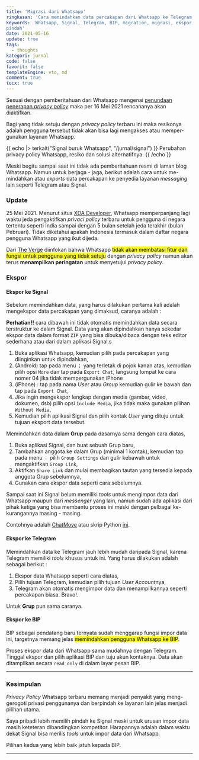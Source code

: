 ```yaml
---
title: 'Migrasi dari Whatsapp'
ringkasan: 'Cara memindahkan data percakapan dari Whatsapp ke Telegram, Signal, atau BIP'
keywords: 'Whatsapp, Signal, Telegram, BIP, migration, migrasi, ekspor, data, export, impor,
pindah'
date: 2021-05-16
update: true
tags:
  - thoughts
kategori: jurnal
code: false
favorit: false
templateEngine: vto, md
comment: true
tocx: true
---
```


Sesuai dengan pemberitahuan dari Whatsapp mengenai [penundaan penerapan _privacy policy_](https://blog.whatsapp.com/giving-more-time-for-our-recent-update) maka per 16 Mei 2021 rencananya akan diaktifkan.

Bagi yang tidak setuju dengan _privacy policy_ terbaru ini maka resikonya adalah pengguna tersebut tidak akan bisa lagi mengakses atau memper-gunakan layanan Whatsapp.

{{ echo |> terkait("Signal buruk Whatsapp", "/jurnal/signal") }}
Perubahan privacy policy Whatsapp, resiko dan solusi alternatifnya.
{{ /echo }}

Meski begitu sampai saat ini tidak ada pemberitahuan resmi di laman blog Whatsapp. Namun untuk berjaga - jaga, berikut adalah cara untuk me-mindahkan atau _exports_ data percakapan ke penyedia layanan _messaging_ lain seperti Telegram atau Signal.

### Update

25 Mei 2021. Menurut situs [XDA Developer](https://www.xda-developers.com/whatsapp-wont-limit-user-accounts-india/), Whatsapp memperpanjang lagi waktu jeda pengaktifkan _privaci policy_ terbaru untuk pengguna di negara tertentu seperti India sampai dengan 5 bulan setelah jeda terakhir (bulan Pebruari). Tidak diketahui apakah Indonesia termasuk dalam daftar negara pengguna Whatsapp yang ikut dijeda.

Dari [The Verge](https://www.theverge.com/2021/5/28/22458805/whatsapp-privacy-policy-no-plans-limit-functionality) diinfokan bahwa Whatsapp <mark>tidak akan membatasi fitur dan fungsi untuk pengguna yang tidak setuju</mark> dengan _privacy policy_ namun akan terus **menampilkan peringatan** untuk menyetujui _privacy policy_.

### Ekspor

#### Ekspor ke Signal

Sebelum memindahkan data, yang harus dilakukan pertama kali adalah mengekspor data percakapan yang dimaksud, caranya adalah :

**Perhatian!!** cara dibawah ini tidak otomatis memindahkan data secara terstruktur ke dalam Signal. Data yang akan dipindahkan hanya sekedar ekspor data dalam format `ZIP` yang bisa dibuka/dibaca dengan teks editor sederhana atau dari dalam aplikasi Signal.s

1. Buka aplikasi Whatsapp, kemudian pilih pada percakapan yang diinginkan untuk dipindahkan,
2. (Android) tap pada menu `⋮` yang terletak di pojok kanan atas, kemudian pilih opsi `More` dan tap pada `Export Chat`, <span class="code_cap">langsung lompat ke cara nomer 04 jika tidak mempergunakan iPhone</span>
3. (iPhone) : tap pada nama _User_ atau _Group_ kemudian gulir ke bawah dan tap pada `Export
Chat`,
4. Jika ingin mengekspor lengkap dengan media (gambar, video, dokumen, dsb) pilih opsi `Include Media`, jika tidak maka gunakan pilihan `Without Media`,
5. Kemudian pilih aplikasi Signal dan pilih kontak _User_ yang dituju untuk tujuan eksport data tersebut.

Memindahkan data dalam **Grup** pada dasarnya sama dengan cara diatas,

1. Buka aplikasi Signal, dan buat sebuah Grup baru,
2. Tambahkan anggota ke dalam Grup (minimal 1 kontak), kemudian tap pada menu `⋮` pilih `Group
Settings` dan gulir kebawah untuk mengaktifkan `Group Link`,
3. Aktifkan `Share Link` dan mulai membagikan tautan yang tersedia kepada anggota Grup sebelumnya,
4. Gunakan cara ekspor data seperti cara sebelumnya.

Sampai saat ini Signal belum memiliki _tools_ untuk mengimpor data dari Whatsapp maupun dari _messenger_ yang lain, namun sudah ada aplikasi dari pihak ketiga yang bisa membantu proses ini meski dengan pelbagai ke-kurangannya masing - masing.

Contohnya adalah [ChatMove](https://play.google.com/store/apps/details?id=com.imkapps.chatmove) atau skrip Python [ini](https://github.com/gillesvangestel/ConvertWhatsAppToSignal/blob/main/ConvertWhatsAppToSignal.py).

#### Ekspor ke Telegram

Memindahkan data ke Telegram jauh lebih mudah daripada Signal, karena Telegram memiliki _tools_ khusus untuk ini. Yang harus dilakukan adalah sebagai berikut :

1. Ekspor data Whatsapp seperti cara diatas,
2. Pilih tujuan Telegram, kemudian pilih tujuan *User Account*nya,
3. Telegram akan otomatis mengimpor data dan menampilkannya seperti percakapan biasa. Bravo!.

Untuk **Grup** pun sama caranya.

#### Ekspor ke BIP

BIP sebagai pendatang baru ternyata sudah menggarap fungsi impor data ini, targetnya memang jelas <mark>memindahkan pengguna Whatsapp ke BIP</mark>.

Proses ekspor data dari Whatsapp sama mudahnya dengan Telegram. Tinggal ekspor dan pilih aplikasi BIP dan tuju akun kontaknya. Data akan ditampilkan secara `read only` di dalam layar pesan BIP.

---

### Kesimpulan

_Privacy Policy_ Whatsapp terbaru memang menjadi penyakit yang meng-gerogoti privasi penggunanya dan berpindah ke layanan lain jelas menjadi pilihan utama.

Saya pribadi lebih memilih pindah ke Signal meski untuk urusan impor data masih keteteran dibandingkan kompetitor. Harapannya adalah dalam waktu dekat Signal bisa merilis _tools_ untuk impor data dari Whatsapp.

Pilihan kedua yang lebih baik jatuh kepada BIP.

---
